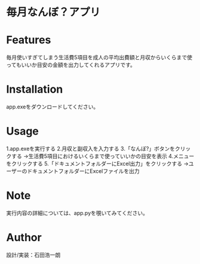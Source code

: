 # 毎月なんぼ？アプリ

# Features
毎月使いすぎてしまう生活費5項目を成人の平均出費額と月収からいくらまで使ってもいいか目安の金額を出力してくれるアプリです。
  
# Installation
app.exeをダウンロードしてください。
 
# Usage
1.app.exeを実行する
2.月収と副収入を入力する
3.「なんぼ?」ボタンをクリックする
→生活費5項目におけるいくらまで使っていいかの目安を表示
4.メニューをクリックする
5.「ドキュメントフォルダーにExcel出力」をクリックする
→ユーザーのドキュメントフォルダーにExcelファイルを出力

# Note
実行内容の詳細については、app.pyを覗いてみてください。
 
# Author
設計/実装：石田浩一朗
